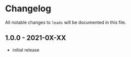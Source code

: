 # Changelog

All notable changes to `leads` will be documented in this file.

## 1.0.0 - 2021-0X-XX

- initial release
